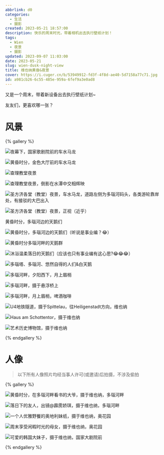 ```yaml
---
abbrlink: d0
categories:
  - 生活
  - 摄影
created: 2023-05-21 18:57:00
description: 快乐的周末时光，带着相机出去执行壁纸计划！
tags:
  - Wien
  - 夜景
  - 摄影
updated: 2023-09-07 11:03:00
date: 2023-05-21
slug: wien-dusk-night-view
title: 维也纳黄昏&夜景
cover: https://i.cuger.cn/b/53949912-fd3f-4f8d-ae40-5d7158a77c71.jpg
id: a981cb26-6c55-485e-959a-6fef9a3e0ad8
---
```


又是一个周末，带着新设备出去执行壁纸计划~

友友们，更喜欢哪一张？

# 风景

{% gallery %}

![夜幕下，国家歌剧院前的车水马龙](https://i.cuger.cn/b/70a623e7-9621-4fe2-af3c-069ede6c651e.jpg)

![黄昏时分，金色大厅前的车水马龙](https://i.cuger.cn/b/63985a23-ce70-46a0-9893-c245b9b1d4b7.jpg)

![查理教堂夜景](https://i.cuger.cn/b/c59dd4c5-3840-48d8-ad7f-0c29e33f13ae.jpg)

![查理教堂夜景，倒影在水潭中交相辉映](https://i.cuger.cn/b/67f6ebc4-5f4f-477b-8076-5ca7e92082b1.jpg)

![圣方济各堂（教堂）夜景，车水马龙，道路左侧为多瑙河码头，各类游轮靠岸处，有接驳的大巴出入](https://i.cuger.cn/b/c48a35ab-520b-4a27-8cff-14726d6fa4bc.jpg)

![圣方济各堂（教堂）夜景，正视（近乎）](https://i.cuger.cn/b/ac8a87b6-29ac-424e-a767-cd3814310532.jpg)

黄昏时分，多瑙河边的天鹅们

![黄昏时分，多瑙河边的天鹅们（听说是事业编？😂）](https://i.cuger.cn/b/29cf53a3-6aff-45bb-a80c-b056db9ab72f.jpg)

![黄昏时分多瑙河畔的天鹅群](https://i.cuger.cn/b/7357180d-1b94-4775-9ac6-6ac3037d105c.jpg)

![沐浴温柔落日的天鹅们（应该也只有事业编有这心思?😂😂😂）](https://i.cuger.cn/b/9cc40b58-8b31-4cc4-9973-6a98b3609340.jpg)

![多瑙塔、多瑙河、悠然自得的人们&白天鹅](https://i.cuger.cn/b/a383cec8-faaa-4b6c-b66f-84c502158b77.jpg)

![多瑙河畔，夕阳西下，月上眉梢](https://i.cuger.cn/b/63da67a9-c9dc-48cd-afcd-79a81cb63727.jpg)

![多瑙河畔，摄于悬浮桥上](https://i.cuger.cn/b/3685b6a2-34da-49b3-8dd3-5b69dd63c528.jpg)

![多瑙河畔，月上眉梢，啤酒咖啡](https://i.cuger.cn/b/84eb589a-4613-41b9-a697-30dd4005369e.jpg)

![U4地铁隧道，摄于Spittelau，往Heiligenstadt方向，维也纳](https://i.cuger.cn/b/6d9dbb95-2d54-4b2c-9105-17f238f4e115.jpg)

![Haus am Schottentor，摄于维也纳](https://i.cuger.cn/b/4e151032-33cb-41fb-9c2a-d6d48dba362c.jpg)

![艺术历史博物馆，摄于维也纳](https://i.cuger.cn/b/d2263ef7-e971-47d4-93fd-cc8f431be884.jpg)

{% endgallery %}

# 人像

> 以下所有人像照片均经当事人许可(或邀请)后拍摄，不涉及偷拍

{% gallery %}

![黄昏时分，在多瑙河畔看书的大爷，摄于维也纳，多瑙河畔](https://i.cuger.cn/b/9095734e-c1fd-47f5-908e-a72994cea03c.jpg)

![落日下的友人，出镜@霹雳娇琪，摄于维也纳，多瑙河畔](https://i.cuger.cn/b/51be67c5-4fe0-4587-ac43-c48341b2e60f.jpg)

![一个人优雅野餐的奥地利妹纸，摄于维也纳，奥花园](https://i.cuger.cn/b/72108e1c-a014-4cf0-86cb-749497ad7a48.jpg)

![周末享受闲暇时光的母女，摄于维也纳，奥花园](https://i.cuger.cn/b/60b8c2d8-dcac-4a98-986b-4e44159faad8.jpg)

![可爱的韩国大妹子，摄于维也纳，国家大剧院前](https://i.cuger.cn/b/4cf80e2b-dec5-4d5a-b93e-769d896a8e6c.jpg)

{% endgallery %}
